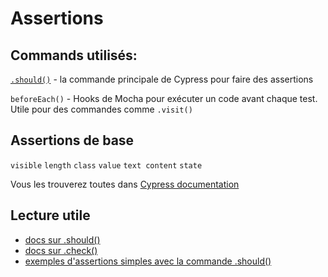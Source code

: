 # Assertions

## Commands utilisés:
[`.should()`](https://docs.cypress.io/api/commands/should.html#Syntax) - la commande principale de Cypress pour faire des assertions

 `beforeEach()` - Hooks de Mocha pour exécuter un code avant chaque test. Utile pour des commandes comme `.visit()`

## Assertions de base
`visible`
`length`
`class`
`value`
`text content`
`state`

Vous les trouverez toutes dans [Cypress documentation](https://docs.cypress.io/guides/references/assertions.html#Common-Assertions)


## Lecture utile
* [docs sur .should()](https://docs.cypress.io/api/commands/should.html)
* [docs sur .check()](https://docs.cypress.io/api/commands/check.html#Syntax)
* [exemples d'assertions simples avec la commande .should()](https://docs.cypress.io/guides/references/assertions.html#Common-Assertions)